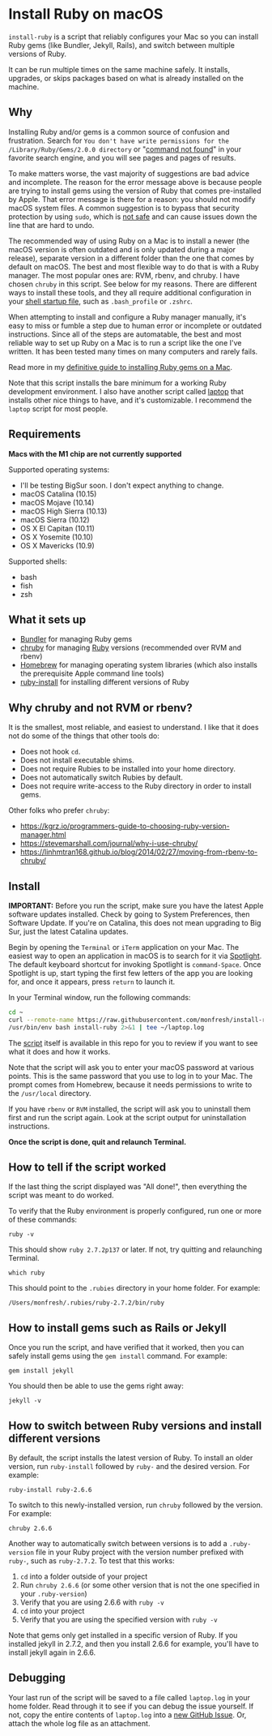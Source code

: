 # Install Ruby on macOS

`install-ruby` is a script that reliably configures your Mac so you can install
Ruby gems (like Bundler, Jekyll, Rails), and switch between multiple versions of
Ruby.

It can be run multiple times on the same machine safely. It installs, upgrades,
or skips packages based on what is already installed on the machine.

Why
---
Installing Ruby and/or gems is a common source of confusion and frustration.
Search for `You don't have write permissions for the /Library/Ruby/Gems/2.0.0 directory`
or "[command not found](https://www.moncefbelyamani.com/troubleshooting-command-not-found-in-the-terminal/)"
in your favorite search engine, and you will see pages and pages of results.

To make matters worse, the vast majority of suggestions are bad advice and
incomplete. The reason for the error message above is because people are trying
to install gems using the version of Ruby that comes pre-installed by Apple.
That error message is there for a reason: you should not modify macOS system
files. A common suggestion is to bypass that security protection by using
`sudo`, which is [not safe](https://www.moncefbelyamani.com/why-you-should-never-use-sudo-to-install-ruby-gems/) and can cause issues down the line that are hard to
undo.

The recommended way of using Ruby on a Mac is to install a newer (the
macOS version is often outdated and is only updated during a major release),
separate version in a different folder than the one that comes by default on
macOS. The best and most flexible way to do that is with a Ruby manager. The
most popular ones are: RVM, rbenv, and chruby. I have chosen `chruby` in this script. See below for my reasons. There are different ways to
install these tools, and they all require additional configuration in your [shell startup file](https://www.moncefbelyamani.com/which-shell-am-i-using-how-can-i-switch/), such as `.bash_profile` or `.zshrc`.

When attempting to install and configure a Ruby manager manually, it's easy to
miss or fumble a step due to human error or incomplete or outdated instructions. Since all of the steps are automatable, the best and most reliable way to set up Ruby on a Mac is to run a script like the one I've written. It has been tested many times on many computers and rarely fails.

Read more in my [definitive guide to installing Ruby gems on a Mac](https://www.moncefbelyamani.com/the-definitive-guide-to-installing-ruby-gems-on-a-mac/).

Note that this script installs the bare minimum for a working Ruby development
environment. I also have another script called [laptop](https://github.com/monfresh/laptop)
that installs other nice things to have, and it's customizable. I recommend the
`laptop` script for most people.

## Requirements

**Macs with the M1 chip are not currently supported**

Supported operating systems:

* I'll be testing BigSur soon. I don't expect anything to change.
* macOS Catalina (10.15)
* macOS Mojave (10.14)
* macOS High Sierra (10.13)
* macOS Sierra (10.12)
* OS X El Capitan (10.11)
* OS X Yosemite (10.10)
* OS X Mavericks (10.9)

Supported shells:

- bash
- fish
- zsh

What it sets up
---------------

* [Bundler] for managing Ruby gems
* [chruby] for managing [Ruby] versions (recommended over RVM and rbenv)
* [Homebrew] for managing operating system libraries (which also installs the prerequisite Apple command line tools)
* [ruby-install] for installing different versions of Ruby

[Bundler]: http://bundler.io/
[chruby]: https://github.com/postmodern/chruby
[Homebrew]: http://brew.sh/
[Ruby]: https://www.ruby-lang.org/en/
[ruby-install]: https://github.com/postmodern/ruby-install

## Why chruby and not RVM or rbenv?

It is the smallest, most reliable, and easiest to understand. I like that it does not do some of the things that other tools do:

* Does not hook `cd`.
* Does not install executable shims.
* Does not require Rubies to be installed into your home directory.
* Does not automatically switch Rubies by default.
* Does not require write-access to the Ruby directory in order to install gems.

Other folks who prefer `chruby`:

* <https://kgrz.io/programmers-guide-to-choosing-ruby-version-manager.html>
* <https://stevemarshall.com/journal/why-i-use-chruby/>
* <https://linhmtran168.github.io/blog/2014/02/27/moving-from-rbenv-to-chruby/>

Install
-------
**IMPORTANT:** Before you run the script, make sure you have the latest Apple software updates installed. Check by going to System Preferences, then Software Update. If you're on Catalina, this does not mean upgrading to Big Sur, just the latest Catalina updates.

Begin by opening the `Terminal` or `iTerm` application on your Mac. The easiest
way to open an application in macOS is to search for it via [Spotlight]. The
default keyboard shortcut for invoking Spotlight is `command-Space`. Once
Spotlight is up, start typing the first few letters of the app you are looking
for, and once it appears, press `return` to launch it.

In your Terminal window, run the following commands:

```sh
cd ~
curl --remote-name https://raw.githubusercontent.com/monfresh/install-ruby-on-macos/master/install-ruby
/usr/bin/env bash install-ruby 2>&1 | tee ~/laptop.log
```

The [script](./install-ruby) itself is available in this repo for you to review
if you want to see what it does and how it works.

Note that the script will ask you to enter your macOS password at various
points. This is the same password that you use to log in to your Mac. The
prompt comes from Homebrew, because it needs permissions to write to the
`/usr/local` directory.

If you
have `rbenv` or `RVM` installed, the script will ask you to uninstall them first
and run the script again. Look at the script output for uninstallation
instructions.

**Once the script is done, quit and relaunch Terminal.**

[Spotlight]: https://support.apple.com/en-us/HT204014

How to tell if the script worked
--------------------------------

If the last thing the script displayed was "All done!", then everything the script was meant to do worked.

To verify that the Ruby environment is properly configured, run one or more of these
commands:

```shell
ruby -v
```

This should show `ruby 2.7.2p137` or later. If not, try quitting and relaunching Terminal.

```shell
which ruby
```

This should point to the `.rubies` directory in your home folder. For example:

```
/Users/monfresh/.rubies/ruby-2.7.2/bin/ruby
```

## How to install gems such as Rails or Jekyll

Once you run the script, and have verified that it worked, then you can safely install gems using the `gem install` command. For example:

```shell
gem install jekyll
```

You should then be able to use the gems right away:

```shell
jekyll -v
```

## How to switch between Ruby versions and install different versions

By default, the script installs the latest version of Ruby. To install an older version,
run `ruby-install` followed by `ruby-` and the desired version. For example:

```shell
ruby-install ruby-2.6.6
```

To switch to this newly-installed version, run `chruby` followed by the version. For example:

```shell
chruby 2.6.6
```

Another way to automatically switch between versions is to add a `.ruby-version` file in your Ruby project with the version number prefixed with `ruby-`, such as `ruby-2.7.2`. To test that this works:

1. `cd` into a folder outside of your project
2. Run `chruby 2.6.6` (or some other version that is not the one specified in your `.ruby-version`)
3. Verify that you are using 2.6.6 with `ruby -v`
4. `cd` into your project
5. Verify that you are using the specified version with `ruby -v`

Note that gems only get installed in a specific version of Ruby. If you installed jekyll in 2.7.2,
and then you install 2.6.6 for example, you'll have to install jekyll again in 2.6.6.

Debugging
---------

Your last run of the script will be saved to a file called `laptop.log` in your
home folder. Read through it to see if you can debug the issue yourself. If not,
copy the entire contents of `laptop.log` into a
[new GitHub Issue](https://github.com/monfresh/install-ruby-on-macos/issues/new).
Or, attach the whole log file as an attachment.
